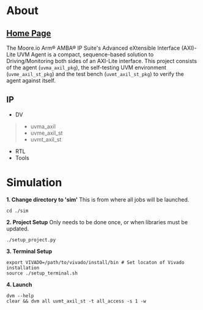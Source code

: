 # About
## [Home Page](https://datum-technology-corporation.github.io/uvma_axil/)
The Moore.io Arm® AMBA® IP Suite's Advanced eXtensible Interface (AXI)-Lite UVM Agent is a compact, sequence-based solution to Driving/Monitoring both sides of an AXI-Lite interface.  This project consists of the agent (`uvma_axil_pkg`), the self-testing UVM environment (`uvme_axil_st_pkg`) and the test bench (`uvmt_axil_st_pkg`) to verify the agent against itself.

## IP
* DV
> * uvma_axil
> * uvme_axil_st
> * uvmt_axil_st
* RTL
* Tools


# Simulation
**1. Change directory to 'sim'**
This is from where all jobs will be launched.
```
cd ./sim
```

**2. Project Setup**
Only needs to be done once, or when libraries must be updated.
```
./setup_project.py
```

**3. Terminal Setup**
```
export VIVADO=/path/to/vivado/install/bin # Set locaton of Vivado installation
source ./setup_terminal.sh
```

**4. Launch**
```
dvm --help
clear && dvm all uvmt_axil_st -t all_access -s 1 -w
```
